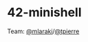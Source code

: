 # 42-minishell

Team: [@mlaraki](https://github.com/mlaraki)/[@tpierre](https://github.com/t-pierre)
